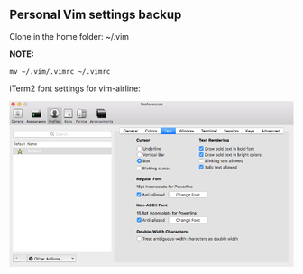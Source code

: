 ## Personal Vim settings backup

Clone in the home folder: ~/.vim

**NOTE:** 

	mv ~/.vim/.vimrc ~/.vimrc

iTerm2 font settings for vim-airline:

![iTerm2 font settings for vim-airline](https://raw.githubusercontent.com/nickrealdini/.vim/master/iTerm2-font-settings.png)